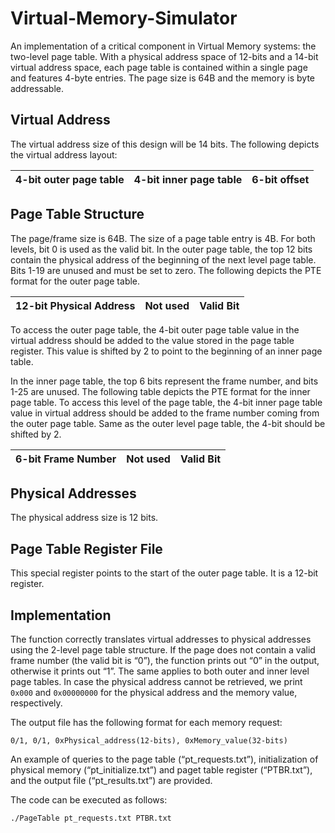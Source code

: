 # Virtual-Memory-Simulator
An implementation of a critical component in Virtual Memory systems: the two-level page table. With a physical address space of 12-bits and a 14-bit virtual address space, each page table is contained within a single page and features 4-byte entries. The page size is 64B and the memory is byte addressable.

## Virtual Address

The virtual address size of this design will be 14 bits. The following depicts the virtual address layout:

| 4-bit outer page table | 4-bit inner page table | 6-bit offset |
|---|---|---|

## Page Table Structure

The page/frame size is 64B. The size of a page table entry is 4B. For both levels, bit 0 is used as the valid bit. In the outer page table, the top 12 bits contain the physical address of the beginning of the next level page table. Bits 1-19 are unused and must be set to zero. The following depicts the PTE format for the outer page table.

| 12-bit Physical Address | Not used | Valid Bit |
| --- | --- | --- |

To access the outer page table, the 4-bit outer page table value in the virtual address should be added to the value stored in the page table register. This value is shifted by 2 to point to the beginning of an inner page table.

In the inner page table, the top 6 bits represent the frame number, and bits 1-25 are unused. The following table depicts the PTE format for the inner page table. To access this level of the page table, the 4-bit inner page table value in virtual address should be added to the frame number coming from the outer page table. Same as the outer level page table, the 4-bit should be shifted by 2.

| 6-bit Frame Number | Not used | Valid Bit |
| --- | --- | --- |

## Physical Addresses

The physical address size is 12 bits.

## Page Table Register File

This special register points to the start of the outer page table. It is a 12-bit register.

## Implementation

The function correctly translates virtual addresses to physical addresses using the 2-level page table structure. If the page does not contain a valid frame number (the valid bit is “0”), the function prints out “0” in the output, otherwise it prints out “1”. The same applies to both outer and inner level page tables. In case the physical address cannot be retrieved, we print `0x000` and `0x00000000` for the physical address and the memory value, respectively.

The output file has the following format for each memory request:

```
0/1, 0/1, 0xPhysical_address(12-bits), 0xMemory_value(32-bits)
```

An example of queries to the page table (“pt\_requests.txt”), initialization of physical memory (“pt\_initialize.txt”) and paget table register (“PTBR.txt”), and the output file (“pt\_results.txt”) are provided.

The code can be executed as follows:

```
./PageTable pt_requests.txt PTBR.txt
```